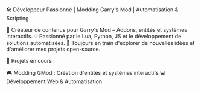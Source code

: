 🛠️ Développeur Passionné | Modding Garry's Mod | Automatisation & Scripting

🚀 Créateur de contenus pour Garry's Mod – Addons, entités et systèmes interactifs.
💡 Passionné par le Lua, Python, JS et le développement de solutions automatisées.
🔧 Toujours en train d'explorer de nouvelles idées et d'améliorer mes projets open-source.

📌 Projets en cours :

🎮 Modding GMod : Création d'entités et systèmes interactifs
💻 Développement Web & Automatisation

